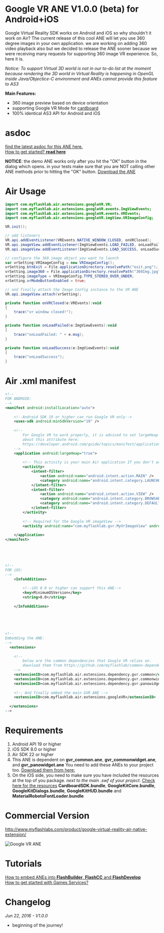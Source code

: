 # Google VR ANE V1.0.0 (beta) for Android+iOS
Google Virtual Reality SDK works on Android and iOS so why shouldn't it work on Air? The current release of this cool ANE will let you use 360 degree images in your own application. we are working on adding 360 video playback also but we decided to release the ANE sooner because we were receiving many requests for supporting 360 image VR experience. So, here it is.

*Notice: To support Virtual 3D world is not in our to-do list at the moment because rendering the 3D world in Virtual Reality is happening in OpenGL inside Java/Objectice-C environment and ANEs cannot provide this feature to AS3* 

**Main Features:**
* 360 image preview based on device orientation
* supporting Google VR Mode for [cardboard](https://vr.google.com/cardboard/index.html)
* 100% identical AS3 API for Android and iOS

# asdoc
[find the latest asdoc for this ANE here.](http://myflashlab.github.io/asdoc/index.html?com/myflashlab/air/extensions/googleVR/package-detail.html&com/myflashlab/air/extensions/googleVR/class-list.html)  
[How to get started? **read here**](https://github.com/myflashlab/GoogleVR-ANE/wiki)

**NOTICE**: the demo ANE works only after you hit the "OK" button in the dialog which opens. in your tests make sure that you are NOT calling other ANE methods prior to hitting the "OK" button.
[Download the ANE](https://github.com/myflashlab/GoogleVR-ANE/tree/master/FD/lib)

# Air Usage
```actionscript
import com.myflashlab.air.extensions.googleVR.VR;
import com.myflashlab.air.extensions.googleVR.events.ImgViewEvents;
import com.myflashlab.air.extensions.googleVR.events.VREvents;
import com.myflashlab.air.extensions.googleVR.imgView.VRImageConfig;

VR.init();

// add listeners
VR.api.addEventListener(VREvents.NATIVE_WINDOW_CLOSED, onVRClosed);
VR.api.imageView.addEventListener(ImgViewEvents.LOAD_FAILED, onLoadFailed);
VR.api.imageView.addEventListener(ImgViewEvents.LOAD_SUCCESS, onLoadSuccess);

// configure the 360 image object you want to launch
var vrSetting:VRImageConfig = new VRImageConfig();
vrSetting.btnExit = File.applicationDirectory.resolvePath("exit.png");
vrSetting.image360 = File.applicationDirectory.resolvePath("360Img.jpg");
vrSetting.imageType = VRImageConfig.TYPE_STEREO_OVER_UNDER;
vrSetting.vrModeButtonEnabled = true;

// and finally attach the Image Config instance to the VR ANE
VR.api.imageView.attach(vrSetting);

private function onVRClosed(e:VREvents):void
{
	trace("vr window closed!");
}

private function onLoadFailed(e:ImgViewEvents):void
{
	trace("onLoadFailed: " + e.msg);
}

private function onLoadSuccess(e:ImgViewEvents):void
{
	trace("onLoadSuccess");
}
```

# Air .xml manifest
```xml
<!--
FOR ANDROID:
-->
<manifest android:installLocation="auto">
	
	<!--Android SDK 19 or higher can run Google VR only-->
	<uses-sdk android:minSdkVersion="19" />
	
	<!-- 
		For Google VR to work properly, it is adviced to set largeHeap to true. learn
		about this attribute here:
		https://developer.android.com/guide/topics/manifest/application-element.html 
	-->
	<application android:largeHeap="true">
		
		<!-- This activity is your main Air application If you don't add it, Air SDK will do that for you! -->
		<activity>
			<intent-filter>
				<action android:name="android.intent.action.MAIN" />
				<category android:name="android.intent.category.LAUNCHER" />
			</intent-filter>
			<intent-filter>
				<action android:name="android.intent.action.VIEW" />
				<category android:name="android.intent.category.BROWSABLE" />
				<category android:name="android.intent.category.DEFAULT" />
			</intent-filter>
		</activity>
		
		<!-- Required for the Google VR imageView -->
		<activity android:name="com.myflashlab.gvr.MyVrImageView" android:launchMode="singleTask" android:theme="@style/Theme.FullScreen" />
		
	</application>
</manifest>





<!--
FOR iOS:
-->
	<InfoAdditions>
	
		<!--iOS 8.0 or higher can support this ANE-->
		<key>MinimumOSVersion</key>
		<string>8.0</string>
		
	</InfoAdditions>
	
	
	
	
	
<!--
Embedding the ANE:
-->
  <extensions>
	
	<!-- 
		below are the common dependencies that Google VR relies on.
		download them from https://github.com/myflashlab/common-dependencies-ANE 
	-->
	<extensionID>com.myflashlab.air.extensions.dependency.gvr.common</extensionID>
	<extensionID>com.myflashlab.air.extensions.dependency.gvr.commonwidget</extensionID>
	<extensionID>com.myflashlab.air.extensions.dependency.gvr.panowidget</extensionID>
	
	<!-- And finally embed the main GVR ANE -->
    <extensionID>com.myflashlab.air.extensions.googleVR</extensionID>
	
  </extensions>
-->
```

# Requirements 
1. Android API 19 or higher
2. iOS SDK 8.0 or higher
3. Air SDK 22 or higher
4. This ANE is dependent on **gvr_common.ane**, **gvr_commonwidget.ane**, and **gvr_panowidget.ane** You need to add these ANEs to your project too. [Download them from here:](https://github.com/myflashlab/common-dependencies-ANE)
5. On the iOS side, you need to make sure you have included the resources at the top of you package. *next to the main .swf of your project*. [Check here for the resources](https://github.com/myflashlab/GoogleVR-ANE/tree/master/FD/bin) **CardboardSDK.bundle**, **GoogleKitCore.bundle**, **GoogleKitDialogs.bundle**, **GoogleKitHUD.bundle** and **MaterialRobotoFontLoader.bundle**

# Commercial Version
http://www.myflashlabs.com/product/google-virtual-reality-air-native-extension/

![Google VR ANE](http://www.myflashlabs.com/wp-content/uploads/2016/04/product_adobe-air-ane-extension-google-vr-595x738.jpg)

# Tutorials
[How to embed ANEs into **FlashBuilder**, **FlashCC** and **FlashDevelop**](https://www.youtube.com/watch?v=Oubsb_3F3ec&list=PL_mmSjScdnxnSDTMYb1iDX4LemhIJrt1O)  
[How to get started with Games Services?](https://github.com/myflashlab/GoogleVR-ANE/wiki)

# Changelog
*Jun 22, 2016 - V1.0.0*
* beginning of the journey!
